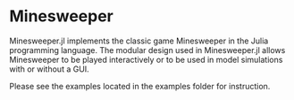# Minesweeper

Minesweeper.jl implements the classic game Minesweeper in the Julia programming language. The modular design used in Minesweeper.jl allows Minesweeper to be played interactively or to be used in model simulations with or without a GUI.

Please see the examples located in the examples folder for instruction.
